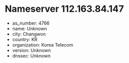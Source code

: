 # Nameserver 112.163.84.147

* as_number: 4766
* name: Unknown
* city: Changwon
* country: KR
* organization: Korea Telecom
* version: Unknown
* dnssec: Unknown
